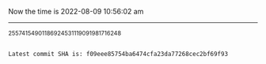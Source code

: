 Now the time is 2022-08-09 10:56:02 am

---

<small>25574154901186924531119091981716248</small>

```txt

Latest commit SHA is: f09eee85754ba6474cfa23da77268cec2bf69f93
```
